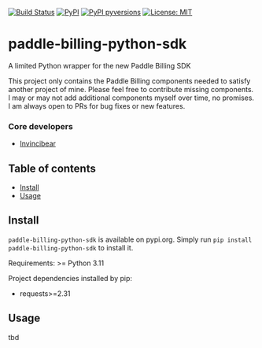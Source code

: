 [![Build Status](https://github.com/Invincibear/paddle-billing-python-sdk/actions/workflows/ci.yml/badge.svg?branch=main)](https://github.com/Invincibear/paddle-billing-python-sdk/actions/?query=branch%3Amain)
[![PyPI](https://img.shields.io/pypi/v/paddle-billing-python-sdk.svg)](https://pypi.python.org/pypi/paddle-billing-python-sdk)
[![PyPI pyversions](https://img.shields.io/pypi/pyversions/paddle-billing-python-sdk.svg)](https://pypi.python.org/pypi/paddle-billing-python-sdk/)
[![License: MIT](https://img.shields.io/badge/License-MIT-yellow.svg)](https://opensource.org/licenses/MIT)



# paddle-billing-python-sdk
A limited Python wrapper for the new Paddle Billing SDK

This project only contains the Paddle Billing components needed to satisfy another project of mine. Please feel free to contribute missing components. I may or may not add additional components myself over time, no promises. I am always open to PRs for bug fixes or new features.


### Core developers
- [Invincibear](https://github.com/Invincibear)



## Table of contents
- [Install](#Install)
- [Usage](#Usage)



## Install
`paddle-billing-python-sdk` is available on pypi.org. Simply run `pip install paddle-billing-python-sdk` to install it.

Requirements: >= Python 3.11

Project dependencies installed by pip:
- requests>=2.31



## Usage
tbd



